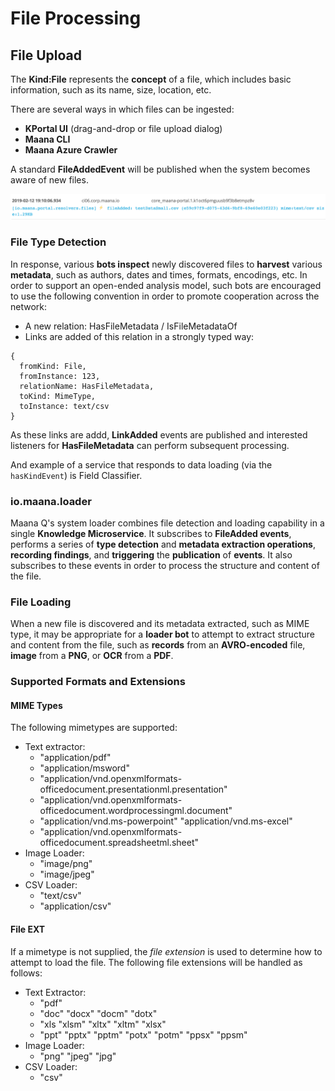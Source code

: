 # File Processing

## File Upload

The **Kind:File** represents the **concept** of a file, which includes basic information, such as its name, size, location, etc.

There are several ways in which files can be ingested:

* **KPortal UI** \(drag-and-drop or file upload dialog\)
* **Maana CLI**
* **Maana Azure Crawler** 

A standard **FileAddedEvent** will be published when the system becomes aware of new files.

![Graylog display of FileAddedEvent](../../../.gitbook/assets/image%20%28107%29.png)

### File Type Detection <a id="FileProcessing-FileTypeDetection"></a>

In response, various **bots inspect** newly discovered files to **harvest** various **metadata**, such as authors, dates and times, formats, encodings, etc. In order to support an open-ended analysis model, such bots are encouraged to use the following convention in order to promote cooperation across the network:

* A new relation: HasFileMetadata / IsFileMetadataOf
* Links are added of this relation in a strongly typed way: 

```text
{
  fromKind: File,
  fromInstance: 123,
  relationName: HasFileMetadata,
  toKind: MimeType,
  toInstance: text/csv
}
```

As these links are addd, **LinkAdded** events are published and interested listeners for **HasFileMetadata** can perform subsequent processing.

And example of a service that responds to data loading \(via the `hasKindEvent`\) is Field Classifier.

### io.maana.loader <a id="FileProcessing-io.maana.loader"></a>

Maana Q's system loader combines file detection and loading capability in a single **Knowledge Microservice**. It subscribes to **FileAdded events**, performs a series of **type detection** and **metadata extraction operations**, **recording findings**, and **triggering** the **publication** of **events**. It also subscribes to these events in order to process the structure and content of the file.

### File Loading <a id="FileProcessing-FileLoading"></a>

When a new file is discovered and its metadata extracted, such as MIME type, it may be appropriate for a **loader bot** to attempt to extract structure and content from the file, such as **records** from an **AVRO-encoded** file, **image** from a **PNG**, or **OCR** from a **PDF**.

### Supported Formats and Extensions

#### MIME Types

The following mimetypes are supported:

* Text extractor: 
  * "application/pdf" 
  * "application/msword" 
  * "application/vnd.openxmlformats-officedocument.presentationml.presentation" 
  * "application/vnd.openxmlformats-officedocument.wordprocessingml.document" 
  * "application/vnd.ms-powerpoint" "application/vnd.ms-excel" 
  * "application/vnd.openxmlformats-officedocument.spreadsheetml.sheet"
* Image Loader: 
  * "image/png" 
  * "image/jpeg"
* CSV Loader: 
  * "text/csv"
  * "application/csv"

#### File EXT

If a mimetype is not supplied, the _file extension_ is used to determine how to attempt to load the file. The following file extensions will be handled as follows:

* Text Extractor:
  * "pdf"
  * "doc" "docx" "docm" "dotx"
  * "xls "xlsm" "xltx" "xltm" "xlsx"
  * "ppt" "pptx" "pptm" "potx" "potm" "ppsx" "ppsm"
* Image Loader:
  * "png" "jpeg" "jpg"
* CSV Loader:
  * "csv"

